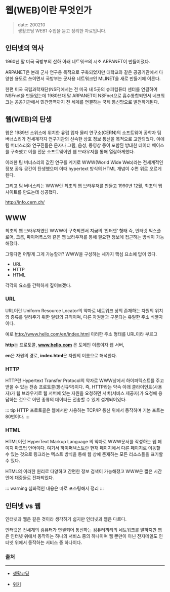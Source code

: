 웹(WEB)이란 무엇인가 <Badge text="song" />
==========================================

> date: 200210  
> 생활코딩 WEB1 수업을 듣고 정리한 자료입니다.

인터넷의 역사
-------------

1960년 말 미국 국방부의 산하 아래 네트워크의 시초 ARPANET이 만들어졌다.

ARPANET은 본래 군사 연구용 목적으로 구축되었지만 대학교와 같은 공공기관에서 다양한 용도로 쓰이면서 국방부는 군사용 네트워크인 MLINET을 새로 만들기에 이른다.

한편 미국 국립과학재단(NSF)에서는 전 미국 내 5곳의 슈퍼컴퓨터 센터를 연결하여 NSFnet을 만들었는데 1980년대 말 ARPANET이 NSFnet으로 흡수통합되면서 네크워크는 공공기관에서 민간영역까지 전 세계를 연결하는 국제 통신망으로 발전하게된다.

웹(WEB)의 탄생
--------------

웹은 1989년 스위스에 위치한 유럽 입자 물리 연구소(CERN)의 소프트웨어 공학자 팀 버너스리가 전세계각지 연구기관의 신속한 상호 정보 통신을 목적으로 고안되었다. 이에 팀 버너스리와 연구진들은 문자나 그림, 음성, 동영상 등이 포함된 방대한 데이터 베이스를 구축했고 이를 전문 소프트웨어인 웹 브라우저를 통해 열람하게했다.

이러한 팀 버너스리의 값진 연구를 계기로 WWW(World Wide Web)라는 전세계적인 정보 공유 공간이 탄생했으며 이때 hypertext 방식의 HTML 개념이 수면 위로 오르게된다.

그리고 팀 버너스리는 WWW란 최초의 웹 브라우저를 만들고 1990년 12월, 최초의 웹 사이트를 만드는데 성공했다.

<http://info.cern.ch/>

WWW
---

최초의 웹 브라우저였던 WWW이 구축되면서 지금의 ‘인터넷’ 형태 즉, 인터넷 익스플로어, 크롬, 파이어폭스와 같은 웹 브라우저를 통해 필요한 정보에 접근하는 방식이 가능해졌다.

그렇다면 어떻게 그게 가능할까? WWW을 구성하는 세가지 핵심 요소에 답이 있다.

-	URL
-	HTTP
-	HTML

각각의 요소를 간략하게 짚어보겠다.

### URL

URL이란 Uniform Resource Locator의 약자로 네트워크 상의 존재하는 자원의 위치와 종류를 알려주기 위한 일련의 규칙이며, 다른 자원들과 구분되는 유일한 주소 식별자이다.

예로 <http://www.hello.com/en/index.html> 이러한 주소 형태를 URL이라 부르고

**http**는 프로토콜, **www.hello.com** 은 도메인 이름이자 웹 서버,

**en**은 자원의 경로, **index.html**은 자원의 이름으로 해석한다.

### HTTP

HTTP란 Hypertext Transfer Protocol의 약자로 WWW상에서 하이퍼텍스트를 주고받을 수 있는 전송 프로토콜(통신규약)이다. 즉, HTTP라는 약속 아래 클라이언트(사용자)가 웹 브라우저로 웹 서버에 있는 자원을 요청하면 서버(서비스 제공자)가 요청에 응답하는 것으로 어떤 종류의 데이터든 전송할 수 있게 설계되어있다.

::: tip
HTTP 프로토콜은 웹에서만 사용하는 TCP/IP 통신 위에서 동작하며 기본 포트는 80번이다.
:::

### HTML

HTML이란 HyperText Markup Language 의 약자로 WWW문서를 작성하는 웹 페이지 마크업 언어이다. 여기서 하이퍼텍스트란 현재 페이지에서 다른 페이지로 이동할 수 있는 것으로 링크라는 텍스트 방식을 통해 웹 상에 존재하는 모든 리소스들을 표기할 수 있다.

HTML의 이러한 원리로 다양하고 간편한 정보 검색이 가능해졌고 WWW은 짧은 시간안에 대중들로 전파되었다.

::: warning 
심화적인 내용은 따로 포스팅해서 정리
:::

인터넷 vs 웹
-------------

인터넷과 웹은 같은 것이라 생각하기 쉽지만 인터넷과 웹은 다르다.

인터넷은 전세계의 컴퓨터가 연결되어 통신하는 컴퓨터끼리의 네트워크를 말하지만 웹은 인터넷 위에서 동작하는 하나의 서비스 중의 하나이며 웹 뿐만이 아닌 전자메일도 인터넷 위에서 동작하는 서비스 중 하나이다.

### 출처

---

-	[생활코딩](https://opentutorials.org/course/3084/18889)

-	[위키](https://ko.wikipedia.org/wiki/%EC%9B%94%EB%93%9C_%EC%99%80%EC%9D%B4%EB%93%9C_%EC%9B%B9)
